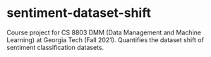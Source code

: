 # sentiment-dataset-shift
Course project for CS 8803 DMM (Data Management and Machine Learning) at Georgia Tech  (Fall 2021). Quantifies the dataset shift of sentiment classification datasets.
